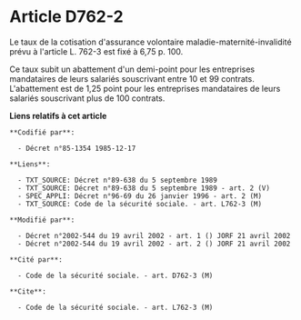 # Article D762-2

Le taux de la cotisation d'assurance volontaire maladie-maternité-invalidité prévu à l'article L. 762-3 est fixé à 6,75 p.
100.

Ce taux subit un abattement d'un demi-point pour les entreprises mandataires de leurs salariés souscrivant entre 10 et 99
contrats. L'abattement est de 1,25 point pour les entreprises mandataires de leurs salariés souscrivant plus de 100 contrats.

**Liens relatifs à cet article**

	**Codifié par**:

	  - Décret n°85-1354 1985-12-17

	**Liens**:

	  - TXT_SOURCE: Décret n°89-638 du 5 septembre 1989
	  - TXT_SOURCE: Décret n°89-638 du 5 septembre 1989 - art. 2 (V)
	  - SPEC_APPLI: Décret n°96-69 du 26 janvier 1996 - art. 2 (M)
	  - TXT_SOURCE: Code de la sécurité sociale. - art. L762-3 (M)

	**Modifié par**:

	  - Décret n°2002-544 du 19 avril 2002 - art. 1 () JORF 21 avril 2002
	  - Décret n°2002-544 du 19 avril 2002 - art. 2 () JORF 21 avril 2002

	**Cité par**:

	  - Code de la sécurité sociale. - art. D762-3 (M)

	**Cite**:

	  - Code de la sécurité sociale. - art. L762-3 (M)
